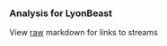 ### Analysis for LyonBeast
View [raw](https://raw.githubusercontent.com/microprediction/chess/main/analysis/lyonbeast/chess_rapid/locations.json) markdown for links to streams
